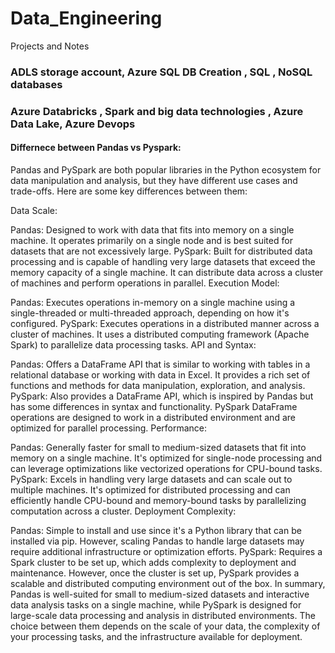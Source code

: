 # Data_Engineering
Projects and Notes



### ADLS storage account, Azure SQL DB Creation , SQL , NoSQL databases

### Azure Databricks , Spark and big data technologies , Azure Data Lake, Azure Devops


#### Differnece between Pandas vs Pyspark:
Pandas and PySpark are both popular libraries in the Python ecosystem for data manipulation and analysis, but they have different use cases and trade-offs. Here are some key differences between them:

Data Scale:

Pandas: Designed to work with data that fits into memory on a single machine. It operates primarily on a single node and is best suited for datasets that are not excessively large.
PySpark: Built for distributed data processing and is capable of handling very large datasets that exceed the memory capacity of a single machine. It can distribute data across a cluster of machines and perform operations in parallel.
Execution Model:

Pandas: Executes operations in-memory on a single machine using a single-threaded or multi-threaded approach, depending on how it's configured.
PySpark: Executes operations in a distributed manner across a cluster of machines. It uses a distributed computing framework (Apache Spark) to parallelize data processing tasks.
API and Syntax:

Pandas: Offers a DataFrame API that is similar to working with tables in a relational database or working with data in Excel. It provides a rich set of functions and methods for data manipulation, exploration, and analysis.
PySpark: Also provides a DataFrame API, which is inspired by Pandas but has some differences in syntax and functionality. PySpark DataFrame operations are designed to work in a distributed environment and are optimized for parallel processing.
Performance:

Pandas: Generally faster for small to medium-sized datasets that fit into memory on a single machine. It's optimized for single-node processing and can leverage optimizations like vectorized operations for CPU-bound tasks.
PySpark: Excels in handling very large datasets and can scale out to multiple machines. It's optimized for distributed processing and can efficiently handle CPU-bound and memory-bound tasks by parallelizing computation across a cluster.
Deployment Complexity:

Pandas: Simple to install and use since it's a Python library that can be installed via pip. However, scaling Pandas to handle large datasets may require additional infrastructure or optimization efforts.
PySpark: Requires a Spark cluster to be set up, which adds complexity to deployment and maintenance. However, once the cluster is set up, PySpark provides a scalable and distributed computing environment out of the box.
In summary, Pandas is well-suited for small to medium-sized datasets and interactive data analysis tasks on a single machine, while PySpark is designed for large-scale data processing and analysis in distributed environments. The choice between them depends on the scale of your data, the complexity of your processing tasks, and the infrastructure available for deployment.
